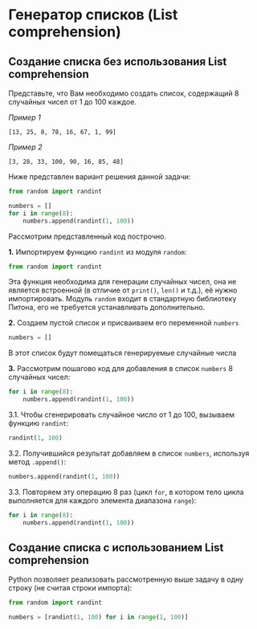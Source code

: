 # Генератор списков (List comprehension)

## Создание списка без использования List comprehension

Представьте, что Вам необходимо создать список, содержащий 8 случайных чисел от 1 до 100 каждое.

_Пример 1_
```
[13, 25, 8, 78, 16, 67, 1, 99]
```
_Пример 2_
```
[3, 28, 33, 100, 90, 16, 85, 48]
```

Ниже представлен вариант решения данной задачи:
```python
from random import randint

numbers = []
for i in range(8):    
    numbers.append(randint(1, 100))
```

Рассмотрим представленный код построчно.

**1.** Импортируем функцию `randint` из модуля `random`: 
```python
from random import randint
```
Эта функция необходима для генерации случайных чисел, она не является встроенной (в отличие от `print()`, `len()` и т.д.), её нужно импортировать. Модуль `random` входит в стандартную библиотеку Питона, его не требуется устанавливать дополнительно.

**2.** Создаем пустой список и присваиваем его переменной `numbers`
```python
numbers = []
```
В этот список будут помещаться генерируемые случайные числа

**3.** Рассмотрим пошагово код для добавления в список `numbers` 8 случайных чисел:

```python
for i in range(8):    
    numbers.append(randint(1, 100))
```
  3.1. Чтобы сгенерировать случайное число от 1 до 100, вызываем функцию `randint`:

```python
randint(1, 100)
```
  3.2. Получившийся результат добавляем в список `numbers`, используя метод `.append()`:

```python
numbers.append(randint(1, 100))
```
  3.3. Повторяем эту операцию 8 раз (цикл `for`, в котором тело цикла выполняется для каждого элемента диапазона `range`):

```python
for i in range(8):    
    numbers.append(randint(1, 100))
```

## Создание списка с использованием List comprehension

Python позволяет реализовать рассмотренную выше задачу в одну строку (не считая строки импорта):

```python 
from random import randint

numbers = [randint(1, 100) for i in range(1, 100)]
```
